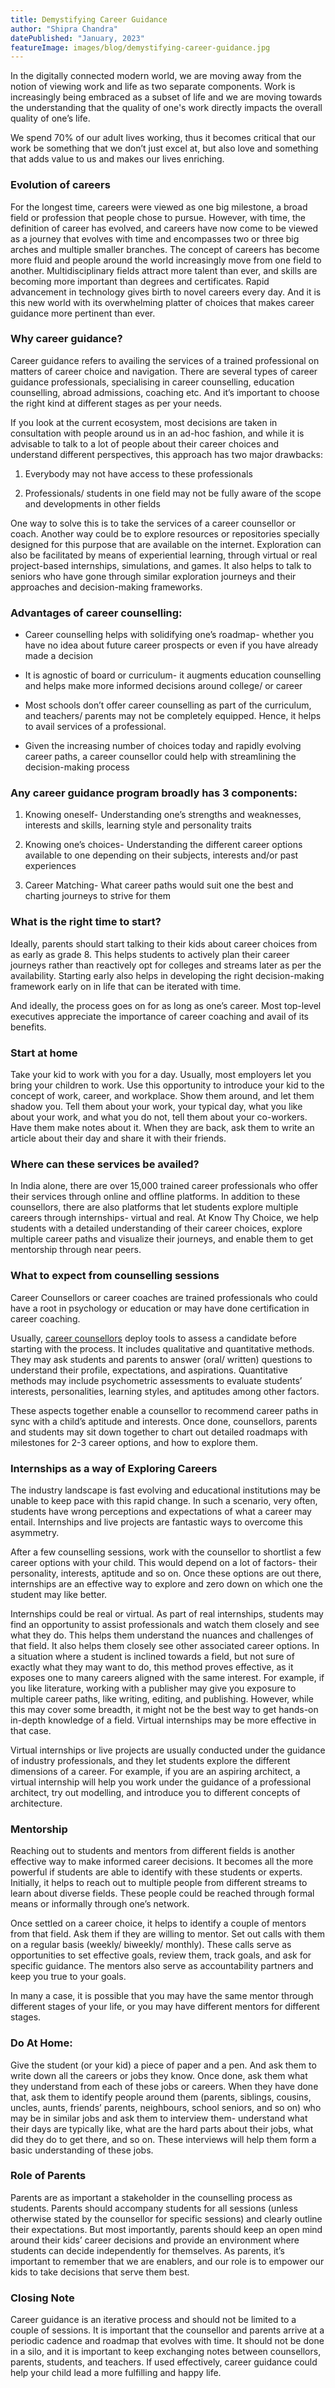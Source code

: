 ```yaml
---
title: Demystifying Career Guidance 
author: "Shipra Chandra"
datePublished: "January, 2023"
featureImage: images/blog/demystifying-career-guidance.jpg
---
```


In the digitally connected modern world, we are moving away from the notion of viewing work and life as two separate components. Work is increasingly being embraced as a subset of life and we are moving towards the understanding that the quality of one's work directly impacts the overall quality of one’s life.  

We spend 70% of our adult lives working, thus it becomes critical that our work be something that we don’t just excel at, but also love and something that adds value to us and makes our lives enriching. 

### Evolution of careers  

For the longest time, careers were viewed as one big milestone, a broad field or profession that people chose to pursue. However, with time, the definition of career has evolved, and careers have now come to be viewed as a journey that evolves with time and encompasses two or three big arches and multiple smaller branches. The concept of careers has become more fluid and people around the world increasingly move from one field to another. Multidisciplinary fields attract more talent than ever, and skills are becoming more important than degrees and certificates. Rapid advancement in technology gives birth to novel careers every day. And it is this new world with its overwhelming platter of choices that makes career guidance more pertinent than ever. 

### Why career guidance?   

Career guidance refers to availing the services of a trained professional on matters of career choice and navigation. There are several types of career guidance professionals, specialising in career counselling, education counselling, abroad admissions, coaching etc. And it’s important to choose the right kind at different stages as per your needs.  

If you look at the current ecosystem, most decisions are taken in consultation with people around us in an ad-hoc fashion, and while it is advisable to talk to a lot of people about their career choices and understand different perspectives, this approach has two major drawbacks:   

1. Everybody may not have access to these professionals   

2. Professionals/ students in one field may not be fully aware of the scope and developments in other fields   

One way to solve this is to take the services of a career counsellor or coach. Another way could be to explore resources or repositories specially designed for this purpose that are available on the internet. Exploration can also be facilitated by means of experiential learning, through virtual or real project-based internships, simulations, and games. It also helps to talk to seniors who have gone through similar exploration journeys and their approaches and decision-making frameworks.   

### Advantages of career counselling:   

* Career counselling helps with solidifying one’s roadmap- whether you have no idea about future career prospects or even if you have already made a decision

* It is agnostic of board or curriculum- it augments education counselling and helps make more informed decisions around college/ or career

* Most schools don’t offer career counselling as part of the curriculum, and teachers/ parents may not be completely equipped. Hence, it helps to avail services of a professional.

* Given the increasing number of choices today and rapidly evolving career paths, a career counsellor could help with streamlining the decision-making process   

### Any career guidance program broadly has 3 components:   

1. Knowing oneself- Understanding one’s strengths and weaknesses, interests and skills, learning style and personality traits  

2. Knowing one’s choices- Understanding the different career options available to one depending on their subjects, interests and/or past experiences  

3. Career Matching- What career paths would suit one the best and charting journeys to strive for them 

### What is the right time to start?  

Ideally, parents should start talking to their kids about career choices from as early as grade 8. This helps students to actively plan their career journeys rather than reactively opt for colleges and streams later as per the availability. Starting early also helps in developing the right decision-making framework early on in life that can be iterated with time.  

And ideally, the process goes on for as long as one’s career. Most top-level executives appreciate the importance of career coaching and avail of its benefits.  

### Start at home  

Take your kid to work with you for a day. Usually, most employers let you bring your children to work. Use this opportunity to introduce your kid to the concept of work, career, and workplace. Show them around, and let them shadow you. Tell them about your work, your typical day, what you like about your work, and what you do not, tell them about your co-workers. Have them make notes about it. When they are back, ask them to write an article about their day and share it with their friends.
 
### Where can these services be availed?  

In India alone, there are over 15,000 trained career professionals who offer their services through online and offline platforms. In addition to these counsellors, there are also platforms that let students explore multiple careers through internships- virtual and real. At Know Thy Choice, we help students with a detailed understanding of their career choices, explore multiple career paths and visualize their journeys, and enable them to get mentorship through near peers.  

### What to expect from counselling sessions  

Career Counsellors or career coaches are trained professionals who could have a root in psychology or education or may have done certification in career coaching.  

Usually, [career counsellors](https://www.bewise.in/chennai/community-support/counselor) deploy tools to assess a candidate before starting with the process. It includes qualitative and quantitative methods. They may ask students and parents to answer (oral/ written) questions to understand their profile, expectations, and aspirations. Quantitative methods may include psychometric assessments to evaluate students’ interests, personalities, learning styles, and aptitudes among other factors.  

These aspects together enable a counsellor to recommend career paths in sync with a child’s aptitude and interests. Once done, counsellors, parents and students may sit down together to chart out detailed roadmaps with milestones for 2-3 career options, and how to explore them.   

### Internships as a way of Exploring Careers  

The industry landscape is fast evolving and educational institutions may be unable to keep pace with this rapid change. In such a scenario, very often, students have wrong perceptions and expectations of what a career may entail. Internships and live projects are fantastic ways to overcome this asymmetry.  

After a few counselling sessions, work with the counsellor to shortlist a few career options with your child. This would depend on a lot of factors- their personality, interests, aptitude and so on. Once these options are out there, internships are an effective way to explore and zero down on which one the student may like better.  

Internships could be real or virtual. As part of real internships, students may find an opportunity to assist professionals and watch them closely and see what they do. This helps them understand the nuances and challenges of that field. It also helps them closely see other associated career options. In a situation where a student is inclined towards a field, but not sure of exactly what they may want to do, this method proves effective, as it exposes one to many careers aligned with the same interest. For example, if you like literature, working with a publisher may give you exposure to multiple career paths, like writing, editing, and publishing. However, while this may cover some breadth, it might not be the best way to get hands-on in-depth knowledge of a field. Virtual internships may be more effective in that case.   

Virtual internships or live projects are usually conducted under the guidance of industry professionals, and they let students explore the different dimensions of a career. For example, if you are an aspiring architect, a virtual internship will help you work under the guidance of a professional architect, try out modelling, and introduce you to different concepts of architecture.  

### Mentorship  

Reaching out to students and mentors from different fields is another effective way to make informed career decisions. It becomes all the more powerful if students are able to identify with these students or experts. Initially, it helps to reach out to multiple people from different streams to learn about diverse fields. These people could be reached through formal means or informally through one’s network.

Once settled on a career choice, it helps to identify a couple of mentors from that field. Ask them if they are willing to mentor. Set out calls with them on a regular basis (weekly/ biweekly/ monthly). These calls serve as opportunities to set effective goals, review them, track goals, and ask for specific guidance. The mentors also serve as accountability partners and keep you true to your goals.

In many a case, it is possible that you may have the same mentor through different stages of your life, or you may have different mentors for different stages.  

### Do At Home:  

Give the student (or your kid) a piece of paper and a pen. And ask them to write down all the careers or jobs they know. Once done, ask them what they understand from each of these jobs or careers. When they have done that, ask them to identify people around them (parents, siblings, cousins, uncles, aunts, friends’ parents, neighbours, school seniors, and so on) who may be in similar jobs and ask them to interview them- understand what their days are typically like, what are the hard parts about their jobs, what did they do to get there, and so on. These interviews will help them form a basic understanding of these jobs.  

### Role of Parents  

Parents are as important a stakeholder in the counselling process as students. Parents should accompany students for all sessions (unless otherwise stated by the counsellor for specific sessions) and clearly outline their expectations. But most importantly, parents should keep an open mind around their kids’ career decisions and provide an environment where students can decide independently for themselves. As parents, it’s important to remember that we are enablers, and our role is to empower our kids to take decisions that serve them best.  

### Closing Note  

Career guidance is an iterative process and should not be limited to a couple of sessions. It is important that the counsellor and parents arrive at a periodic cadence and roadmap that evolves with time. It should not be done in a silo, and it is important to keep exchanging notes between counsellors, parents, students, and teachers. If used effectively, career guidance could help your child lead a more fulfilling and happy life.